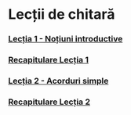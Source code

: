 # Lecții de chitară

### [Lecția 1 - Noțiuni introductive](https://github.com/Voluntari-Noi/guitar-lessons/tree/master/01)
### [Recapitulare Lecția 1](https://github.com/Voluntari-Noi/guitar-lessons/tree/master/01/recapitulare)
### [Lecția 2 - Acorduri simple](https://github.com/Voluntari-Noi/guitar-lessons/tree/master/02)
### [Recapitulare Lecția 2](https://github.com/Voluntari-Noi/guitar-lessons/tree/master/02/recapitulare)
